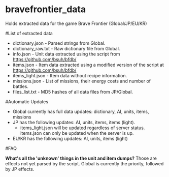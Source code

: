 bravefrontier_data
==================

Holds extracted data for the game Brave Frontier (Global/JP/EU/KR)

#List of extracted data

* dictionary.json - Parsed strings from Global.
* dictionary_raw.txt - Raw dictionary file from Global.
* info.json - Unit data extracted using the script from https://github.com/bsuh/bfdb/
* items.json - Item data extracted using a modified version of the script at https://github.com/bsuh/bfdb/
* items_light.json - Item data without recipe information.
* missions.json - List of missions, their energy costs and number of battles.
* files_list.txt - MD5 hashes of all data files from JP/Global.

#Automatic Updates

* Global currently has full data updates: dictionary, AI, units, items, missions
* JP has the following updates: AI, units, items, items (light).
  * items_light.json will be updated regardless of server status. items.json can only be updated when the server is up.
* EU/KR has the following updates: AI, units, items (light)

#FAQ

**What's all the 'unknown' things in the unit and item dumps?**
Those are effects not yet parsed by the script. Global is currently the priority, followed by JP effects.

